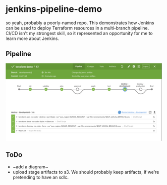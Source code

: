 # jenkins-pipeline-demo

so yeah, probably a poorly-named repo. This demonstrates how Jenkins can be used to deploy Terraform resources in a multi-branch pipeline. CI/CD isn't my strongest skill, so it represented an opportunity for me to learn more about Jenkins.

## Pipeline

![](images/jenkins_pipeline.png)

## ToDo

* ~add a diagram~
* upload stage artifacts to s3. We should probably keep artifacts, if we're pretending to have an sdlc.
